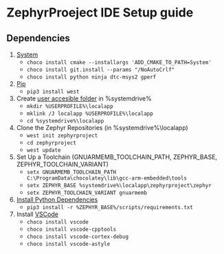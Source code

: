 ﻿# ZephyrProeject IDE Setup guide

## Dependencies
1. [System](https://docs.zephyrproject.org/latest/getting_started/installation_win.html#windows-install-native)
	* `choco install cmake --installargs 'ADD_CMAKE_TO_PATH=System'`
	* `choco install git.install --params "/NoAutoCrlf"`
	* `choco install python ninja dtc-msys2 gperf`
1. [Pip](https://docs.zephyrproject.org/latest/getting_started/index.html#bootstrap-west)
	* `pip3 install west`
1. Create [user accesible folder](https://superuser.com/a/1396402) in %systemdrive%
	* `mkdir %USERPROFILE%\localapp`
	* `mklink /J localapp %USERPROFILE%\localapp`
	* `cd %systemdrive%\localapp`
1. Clone the Zephyr Repositories (in %systemdrive%\localapp)
	* `west init zephyrproject`
	* `cd zephyrproject`
	* `west update`
1. Set Up a Toolchain (GNUARMEMB_TOOLCHAIN_PATH, ZEPHYR_BASE, ZEPHYR_TOOLCHAIN_VARIANT)
	* `setx GNUARMEMB_TOOLCHAIN_PATH C:\ProgramData\chocolatey\lib\gcc-arm-embedded\tools`
	* `setx ZEPHYR_BASE %systemdrive%\localapp\zephyrproject\zephyr`
	* `setx ZEPHYR_TOOLCHAIN_VARIANT gnuarmemb`
1. [Install Python Dependencies](https://docs.zephyrproject.org/latest/getting_started/index.html#install-python-dependencies)
	* `pip3 install -r %ZEPHYR_BASE%/scripts/requirements.txt`
1. Install [VSCode](http://aka.ms/vscode)
	* `choco install vscode`
	* `choco install vscode-cpptools`
	* `choco install vscode-cortex-debug`
	* `choco install vscode-astyle`
